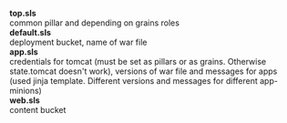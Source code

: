 <b>top.sls</b><br>
common pillar and depending on grains roles<br>
<b>default.sls</b><br>
deployment bucket, name of war file<br>
<b>app.sls</b><br>
credentials for tomcat (must be set as pillars or as grains. Otherwise state.tomcat doesn't work), versions of war file and messages for apps (used jinja template. Different versions and messages for different app-minions)<br>
<b>web.sls</b><br>
content bucket